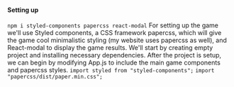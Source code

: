 #### Setting up 
`npm i styled-components papercss react-modal`
For setting up the game we'll use Styled components, a CSS framework papercss, which will give the game cool minimalistic styling (my website uses papercss as well), and React-modal to display the game results. We'll start by creating empty project and installing necessary dependencies. 
After the project is setup, we can begin by modifying App.js to include the main game components and papercss styles.
`import styled from "styled-components";`
`import "papercss/dist/paper.min.css";`

